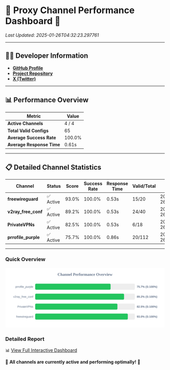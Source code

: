 # 🌟 Proxy Channel Performance Dashboard 🌟

_Last Updated: 2025-01-26T04:32:23.297761_

---

## 👩‍💻 Developer Information

- **[GitHub Profile](https://github.com/4n0nymou3)**  
- **[Project Repository](https://github.com/4n0nymou3/multi-proxy-config-fetcher)**  
- **[X (Twitter)](https://x.com/4n0nymou3)**  

---

## 📊 Performance Overview

| Metric                | Value       |
|-----------------------|-------------|
| **Active Channels**   | 4 / 4       |
| **Total Valid Configs** | 65          |
| **Average Success Rate** | 100.0%      |
| **Average Response Time** | 0.61s       |

---

## 📋 Detailed Channel Statistics

| Channel          | Status     | Score  | Success Rate | Response Time | Valid/Total | Last Success               |
|------------------|------------|--------|--------------|---------------|-------------|----------------------------|
| **freewireguard**  | ✅ Active  | 93.0%  | 100.0% | 0.53s         | 15/20       | 2025-01-26T04:32:23.295889 |
| **v2ray_free_conf**  | ✅ Active  | 89.2%  | 100.0% | 0.53s         | 24/40       | 2025-01-26T04:32:22.172836 |
| **PrivateVPNs**  | ✅ Active  | 82.5%  | 100.0% | 0.53s         | 6/18       | 2025-01-26T04:32:22.741275 |
| **prrofile_purple**  | ✅ Active  | 75.7%  | 100.0% | 0.86s         | 20/112       | 2025-01-26T04:32:21.579093 |

---

### Quick Overview
<div align="center">
  <a href="https://raw.githubusercontent.com/nullluser/NullRepo/refs/heads/main/assets/channel_stats_chart.svg">
    <img src="https://raw.githubusercontent.com/nullluser/NullRepo/refs/heads/main/assets/channel_stats_chart.svg" alt="Source Performance Statistics" width="800">
  </a>
</div>

### Detailed Report
📊 [View Full Interactive Dashboard](https://htmlpreview.github.io/?https://github.com/nullluser/NullRepo/blob/main/assets/performance_report.html)

🎉 **All channels are currently active and performing optimally!** 🎉
